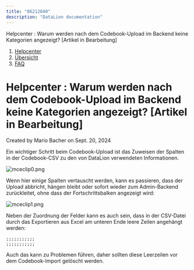 ```yaml
---
title: "86212840"
description: "DataLion documentation"
---
```


Helpcenter : Warum werden nach dem Codebook-Upload im Backend keine Kategorien angezeigt? \[Artikel in Bearbeitung\]  

1.  [Helpcenter](index.html)
2.  [Übersicht](2982609.html)
3.  [FAQ](FAQ_3539147.html)

# Helpcenter : Warum werden nach dem Codebook-Upload im Backend keine Kategorien angezeigt? \[Artikel in Bearbeitung\]

Created by Mario Bacher on Sept. 20, 2024

Ein wichtiger Schritt beim Codebook-Upload ist das Zuweisen der Spalten in der Codebook-CSV zu den von DataLion verwendeten Informationen.

![mceclip0.png](/img/86016189.png?width=760)

Wenn hier einige Spalten vertauscht werden, kann es passieren, dass der Upload abbricht, hängen bleibt oder sofort wieder zum Admin-Backend zurückleitet, ohne dass der Fortschrittsbalken angezeigt wird:

![mceclip1.png](/img/86016196.png?width=728)

Neben der Zuordnung der Felder kann es auch sein, dass in der CSV-Datei durch das Exportieren aus Excel am unteren Ende leere Zeilen angehängt werden:

```
;;;;;;;;;;;
;;;;;;;;;;;
```

Auch das kann zu Problemen führen, daher sollten diese Leerzeilen vor dem Codebook-Import gelöscht werden.
